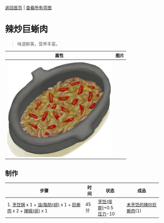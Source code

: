 [返回首页](index.md)   |  [查看所有蓝图](blueprint.md)
# 辣炒巨蜥肉  
> 味道鲜美，营养丰富。  
  
  属性  |   图片   
 ----  |  ----:   
   |  ![](Sprite/LizardFry.png)   
  
## 制作  
步骤  |  时间  |  状态  |  成品  
----  |  ----  |  ----  |  ----  
1. [烹饪锅](CookingPot.md) x 1 + [油/脂肪(组)](GpTag_OilFat.md) x 1 + [巨蜥肉](MonitorMeat.md) x 2 + [辣椒(组)](GpTag_Chilli.md) x 1  |  45分  |  [烹饪(技能)](Skill_Cooking.md)+0.5<br>[压力](Stress.md)-10  |  [未烹饪的辣炒巨蜥肉](LizardFryUncooked.md)(1)  
